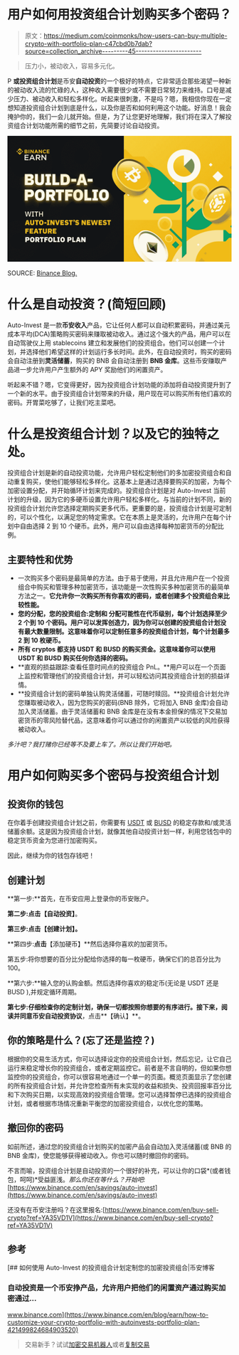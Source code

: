 # 用户如何用投资组合计划购买多个密码？

> 原文：<https://medium.com/coinmonks/how-users-can-buy-multiple-crypto-with-portfolio-plan-c47cbd0b7dab?source=collection_archive---------45----------------------->

> 压力小，被动收入，容易多元化。

P **或投资组合计划**是币安**自动投资**的一个极好的特点，它非常适合那些渴望一种新的被动收入流的忙碌的人，这种收入需要很少或不需要日常努力来维持。口号是减少压力、被动收入和轻松多样化。听起来很刺激，不是吗？嗯，我相信你现在一定想知道投资组合计划到底是什么，以及你是否和如何利用这个功能。好消息！我会掩护你的，我们一会儿就开始。但是，为了让您更好地理解，我们将在深入了解投资组合计划功能所需的细节之前，先简要讨论自动投资。

![](img/497b44ad64899b1f7eb388a52db5dc82.png)

SOURCE: [Binance Blog.](https://www.binance.com/en/blog/earn/how-to-customize-your-crypto-portfolio-with-autoinvests-portfolio-plan-421499824684903520)

# 什么是自动投资？(简短回顾)

Auto-Invest 是一款**币安收入**产品，它让任何人都可以自动积累密码，并通过美元成本平均(DCA)策略购买密码来赚取被动收入。通过这个强大的产品，用户可以在自动驾驶仪上用 stablecoins 建立和发展他们的投资组合。他们可以创建一个计划，并选择他们希望这样的计划运行多长时间。此外，在自动投资时，购买的密码会自动注册到**灵活储蓄**，购买的 BNB 会自动注册到 **BNB 金库**。这些币安赚取产品进一步允许用户产生额外的 APY 奖励他们的闲置资产。

听起来不错？嗯，它变得更好，因为投资组合计划功能的添加将自动投资提升到了一个新的水平。由于投资组合计划带来的升级，用户现在可以购买所有他们喜欢的密码。开胃菜吃够了，让我们吃主菜吧。

# 什么是投资组合计划？以及它的独特之处。

投资组合计划是新的自动投资功能，允许用户轻松定制他们的多加密投资组合和自动重复购买，使他们能够轻松多样化。这基本上是通过选择要购买的加密，为每个加密设置分配，并开始循环计划来完成的。投资组合计划是对 Auto-Invest 当前计划的升级，因为它的多硬币设置允许用户轻松多样化。与当前的计划不同，新的投资组合计划允许您选择定期购买更多代币。更重要的是，投资组合计划是可定制的，可以个性化，以满足您的特定需求。它在本质上是灵活的，允许用户在每个计划中自由选择 2 到 10 个硬币。此外，用户可以自由选择每种加密货币的分配比例。

## 主要特性和优势

*   一次购买多个密码是最简单的方法。由于易于使用，并且允许用户在一个投资组合中购买和管理多种加密货币，该功能是一次性购买多种加密货币的最简单方法之一。**它允许你一次购买所有你喜欢的密码，或者创建多个投资组合来比较性能。**
*   **您的分配，您的投资组合:定制和
    分配可能性在代币级别，每个计划选择至少 2 个到 10 个密码。用户可以发挥创造力，因为你可以创建的投资组合计划没有最大数量限制。这意味着你可以定制任意多的投资组合计划，每个计划最多 2 到 10 枚硬币。**
*   **所有 cryptos 都支持 USDT 和 BUSD 的购买资金。这意味着你可以使用 USDT 和 BUSD 购买任何你选择的密码。**
*   **直观的损益跟踪:查看任意时间点的投资组合 PnL。**用户可以在一个页面上监控和管理他们的投资组合计划，并可以轻松访问其投资组合计划的损益详情。
*   **投资组合计划的密码单独认购灵活储蓄，可随时赎回。**投资组合计划允许您赚取被动收入，因为您购买的密码(BNB 除外，它将加入 BNB 金库)会自动加入灵活储蓄。由于灵活储蓄和 BNB 金库是在没有本金担保的情况下交易加密货币的零风险替代品，这意味着你可以通过你的闲置资产以较低的风险获得被动收入。

*多汁吧？我打赌你已经等不及要上车了。所以让我们开始吧。*

# 用户如何购买多个密码与投资组合计划

## 投资你的钱包

在你着手创建投资组合计划之前，你需要有 [USDT](https://www.binance.com/en/price/tether) 或 [BUSD](https://www.binance.com/en/busd) 的稳定存款和/或灵活储蓄余额。这是因为投资组合计划，就像其他自动投资计划一样，利用您钱包中的稳定货币资金为您进行加密购买。

因此，继续为你的钱包存钱吧！

## 创建计划

**第一步:**首先，在币安应用上登录你的币安账户。

**第二步:**点击**【自动投资】**。

**第三步:**点击**【创建计划】。**

**第四步:**点击**【添加硬币】**然后选择你喜欢的加密货币。

第五步:将你想要的百分比分配给你选择的每一枚硬币，确保它们的总百分比为 100。

**第六步:**输入您的认购金额。然后选择你喜欢的稳定币(无论是 USDT 还是 BUSD ),并规定循环周期。

**第七步:**仔细检查你的定制计划，确保一切都按照你想要的有序进行。接下来，阅读并同意**币安自动投资协议**，点击**【确认】**。

## 你的策略是什么？(忘了还是监控？)

根据你的交易生活方式，你可以选择设定你的投资组合计划，然后忘记，让它自己运行来稳定增长你的投资组合，或者定期监控它。前者是不言自明的，但如果你想监控你的投资组合，你可以很容易地通过一个单一的页面。概览页面显示了您创建的所有投资组合计划，并允许您检查所有未实现的收益和损失、投资回报率百分比和下次购买日期，以实现高效的投资组合管理。您可以选择暂停已选择的投资组合计划，或者根据市场情况重新平衡您的加密投资组合，以优化您的策略。

## 撤回你的密码

如前所述，通过您的投资组合计划购买的加密产品会自动加入灵活储蓄(或 BNB 的 BNB 金库)，使您能够获得被动收入。你也可以随时撤回你的密码。

不言而喻，投资组合计划是自动投资的一个很好的补充，可以让你的口袋*(或者钱包，呵呵)*受益匪浅。*那么你还在等什么？开始吧:*[https://www.binance.com/en/savings/auto-invest](https://www.binance.com/en/savings/auto-invest)

还没有在币安注册吗？在这里报名:[https://www.binance.com/en/buy-sell-crypto?ref=YA35VD1V](https://www.binance.com/en/buy-sell-crypto?ref=YA35VD1V)

## 参考

[](https://www.binance.com/en/blog/earn/how-to-customize-your-crypto-portfolio-with-autoinvests-portfolio-plan-421499824684903520) [## 如何使用 Auto-Invest 的投资组合计划定制您的加密投资组合|币安博客

### 自动投资是一个币安挣产品，允许用户把他们的闲置资产通过购买加密通过…

www.binance.com](https://www.binance.com/en/blog/earn/how-to-customize-your-crypto-portfolio-with-autoinvests-portfolio-plan-421499824684903520) 

> 交易新手？试试[加密交易机器人](/coinmonks/crypto-trading-bot-c2ffce8acb2a)或者[复制交易](/coinmonks/top-10-crypto-copy-trading-platforms-for-beginners-d0c37c7d698c)